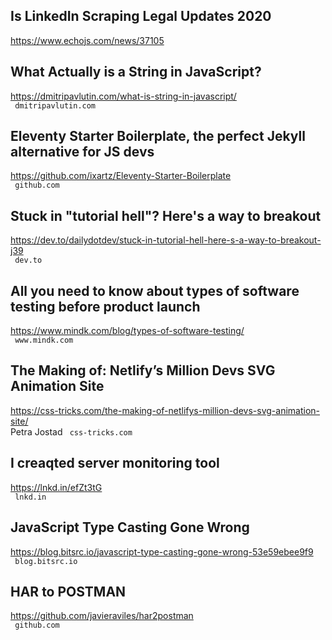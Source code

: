 ## Is LinkedIn Scraping Legal Updates 2020  
https://www.echojs.com/news/37105  
 
  

## What Actually is a String in JavaScript?  
https://dmitripavlutin.com/what-is-string-in-javascript/  
 ` dmitripavlutin.com`
  

## Eleventy Starter Boilerplate, the perfect Jekyll alternative for JS devs  
https://github.com/ixartz/Eleventy-Starter-Boilerplate  
 ` github.com`
  

## Stuck in "tutorial hell"? Here's a way to breakout  
https://dev.to/dailydotdev/stuck-in-tutorial-hell-here-s-a-way-to-breakout-j39  
 ` dev.to`
  

## All you need to know about types of software testing before product launch  
https://www.mindk.com/blog/types-of-software-testing/  
 ` www.mindk.com`
  

## The Making of: Netlify’s Million Devs SVG Animation Site  
https://css-tricks.com/the-making-of-netlifys-million-devs-svg-animation-site/  
Petra Jostad ` css-tricks.com`
  

## I creaqted server monitoring tool  
https://lnkd.in/efZt3tG  
 ` lnkd.in`
  

## JavaScript Type Casting Gone Wrong  
https://blog.bitsrc.io/javascript-type-casting-gone-wrong-53e59ebee9f9  
 ` blog.bitsrc.io`
  

## HAR to POSTMAN  
https://github.com/javieraviles/har2postman  
 ` github.com`
  

